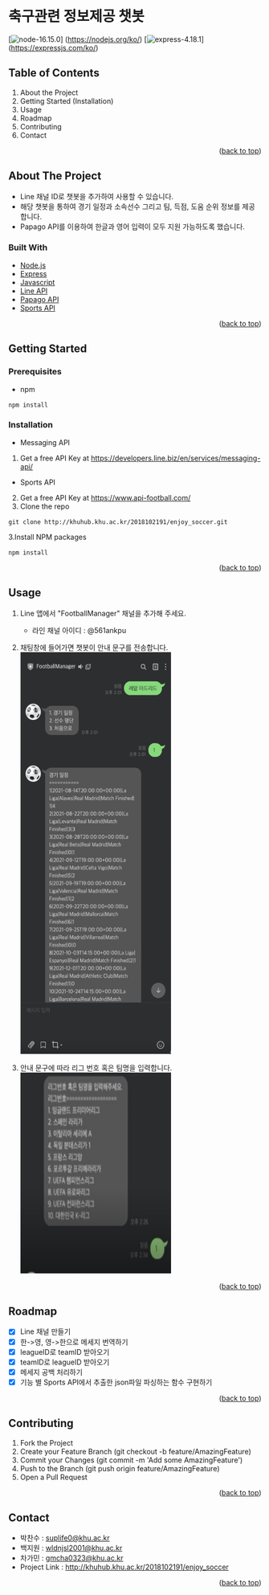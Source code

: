 # 축구관련 정보제공 챗봇
 [![node-16.15.0](https://img.shields.io/badge/Node-16.15.0-green?logo=nodedotjs)] (https://nodejs.org/ko/)
 [![express-4.18.1](https://img.shields.io/badge/Express-4.18.1-green?logo=express)] (https://expressjs.com/ko/)
<!--Table of Contents-->
## Table of Contents
1. About the Project
2. Getting Started (Installation)
3. Usage
4. Roadmap
5. Contributing
6. Contact

<p align="right">(<a href="#top">back to top</a>)</p>

<!--About The Project-->
## About The Project
- Line 채널 ID로 챗봇을 추가하여 사용할 수 있습니다.
- 해당 챗봇을 통하여 경기 일정과 소속선수 그리고 팀, 득점, 도움 순위 정보를 제공합니다.
- Papago API를 이용하여 한글과 영어 입력이 모두 지원 가능하도록 했습니다.

### Built With
- [Node.js](https://nodejs.org/ko/)
- [Express](https://expressjs.com/ko/)
- [Javascript](https://developer.mozilla.org/ko/docs/Web/JavaScript)
- [Line API](https://developers.line.biz/en/services/messaging-api/)
- [Papago API](https://developers.naver.com/apps)
- [Sports API](https://www.api-football.com/documentation-v3#section/Authentication)

<p align="right">(<a href="#top">back to top</a>)</p>

<!--Getting Started (Installation)-->
## Getting Started

### Prerequisites
- npm
```
npm install
```

### Installation
- Messaging API
1. Get a free API Key at <https://developers.line.biz/en/services/messaging-api/>
- Sports API
2. Get a free API Key at <https://www.api-football.com/>
3. Clone the repo
```
git clone http://khuhub.khu.ac.kr/2018102191/enjoy_soccer.git
```
3.Install NPM packages
```
npm install
```
<p align="right">(<a href="#top">back to top</a>)</p>

<!--Usage-->
## Usage
1. Line 앱에서 "FootballManager" 채널을 추가해 주세요.  
   - 라인 채널 아이디 : @561ankpu
   
2. 채팅창에 들어가면 챗봇이 안내 문구를 전송합니다.  
<img src="./image/appscreenshot.png" width="300px" height="800px"></img><br/>

3. 안내 문구에 따라 리그 번호 혹은 팀명을 입력합니다.
<img src="./image/firstmessage.jpg" width="300px" height="400px"></img><br/>  
<p align="right">(<a href="#top">back to top</a>)</p>

<!--Roadmap-->
## Roadmap
- [x] Line 채널 만들기
- [x] 한->영, 영->한으로 메세지 번역하기
- [x] leagueID로 teamID 받아오기
- [x] teamID로 leagueID 받아오기
- [x] 메세지 공백 처리하기
- [x] 기능 별 Sports API에서 추출한 json파일 파싱하는 함수 구현하기

<p align="right">(<a href="#top">back to top</a>)</p>

<!--Contributing-->
## Contributing
1. Fork the Project
2. Create your Feature Branch (git checkout -b feature/AmazingFeature)
3. Commit your Changes (git commit -m 'Add some AmazingFeature')
4. Push to the Branch (git push origin feature/AmazingFeature)
5. Open a Pull Request

<p align="right">(<a href="#top">back to top</a>)</p>

<!--Contact-->
## Contact
- 박찬수 : suplife0@khu.ac.kr
- 백지원 : wldnjsl2001@khu.ac.kr
- 차가민 : gmcha0323@khu.ac.kr
- Project Link : http://khuhub.khu.ac.kr/2018102191/enjoy_soccer

<p align="right">(<a href="#top">back to top</a>)</p>
